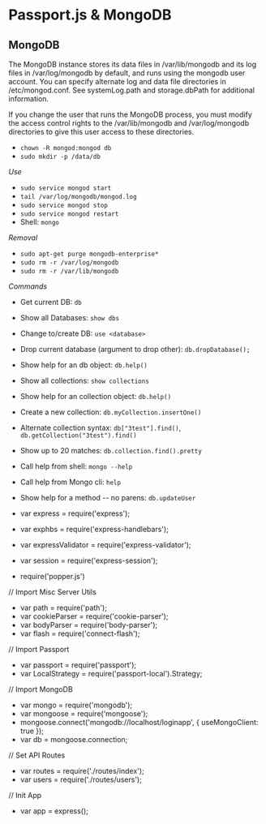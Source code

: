# Passport.js & MongoDB

## MongoDB

The MongoDB instance stores its data files in /var/lib/mongodb and its log files in /var/log/mongodb by default, and runs using the mongodb user account. You can specify alternate log and data file directories in /etc/mongod.conf. See systemLog.path and storage.dbPath for additional information.

If you change the user that runs the MongoDB process, you must modify the access control rights to the /var/lib/mongodb and /var/log/mongodb directories to give this user access to these directories.

- `chown -R mongod:mongod db`
- `sudo mkdir -p /data/db`

*Use*
- `sudo service mongod start`
- `tail /var/log/mongodb/mongod.log`
- `sudo service mongod stop`
- `sudo service mongod restart`
- Shell: `mongo`

*Removal*
- `sudo apt-get purge mongodb-enterprise*`
- `sudo rm -r /var/log/mongodb`
- `sudo rm -r /var/lib/mongodb`

*Commands*
- Get current DB: `db`
- Show all Databases: `show dbs`
- Change to/create DB: `use <database>`
- Drop current database (argument to drop other): `db.dropDatabase();`
- Show help for an db object: `db.help()`

- Show all collections: `show collections`
- Show help for an collection object: `db.help()`
- Create a new collection: `db.myCollection.insertOne()`
- Alternate collection syntax: `db["3test"].find()`, `db.getCollection("3test").find()`

- Show up to 20 matches: `db.collection.find().pretty`
- Call help from shell: `mongo --help`
- Call help from Mongo cli: `help`
- Show help for a method -- no parens: `db.updateUser`

- var express = require('express');
- var exphbs = require('express-handlebars');
- var expressValidator = require('express-validator');
- var session = require('express-session');
- require('popper.js')

// Import Misc Server Utils
- var path = require('path');
- var cookieParser = require('cookie-parser');
- var bodyParser = require('body-parser');
- var flash = require('connect-flash');

// Import Passport
- var passport = require('passport');
- var LocalStrategy = require('passport-local').Strategy;

// Import MongoDB
- var mongo = require('mongodb');
- var mongoose = require('mongoose');
- mongoose.connect('mongodb://localhost/loginapp', {
  useMongoClient: true
});
- var db = mongoose.connection;

// Set API Routes
- var routes = require('./routes/index');
- var users = require('./routes/users');

// Init App
- var app = express();